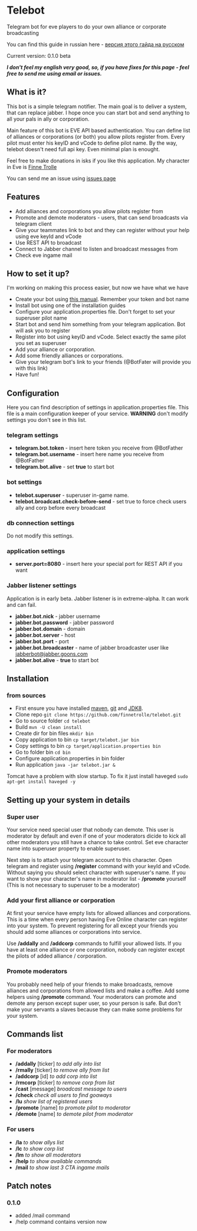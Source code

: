 # Telebot

Telegram bot for eve players to do your own alliance or corporate broadcasting 

You can find this guide in russian here - [версия этого гайда на русском](https://github.com/finnetrolle/telebot/wiki)
 
Current version: 0.1.0 beta

***I don't feel my english very good, so, if you have fixes for this page - feel free to send me using email or issues.***

## What is it?

This bot is a simple telegram notifier. The main goal is to deliver a system, that can replace jabber.
I hope once you can start bot and send anything to all your pals in ally or corporation.

Main feature of this bot is EVE API based authentication. You can define list of alliances or corporations (or both) 
you allow pilots register from. Every pilot must enter his keyID and vCode to define pilot name. By the way, telebot 
doesn't need full api key. Even minimal plan is enought.
 
Feel free to make donations in isks if you like this application. My character in Eve is 
[Finne Trolle](http://evewho.com/pilot/Finne+Trolle)

You can send me an issue using [issues page](https://github.com/finnetrolle/telebot/issues)

## Features
* Add alliances and corporations you allow pilots register from
* Promote and demote moderators - users, that can send broadcasts via telegram client
* Give your teammates link to bot and they can register without your help using eve keyId and vCode
* Use REST API to broadcast
* Connect to Jabber channel to listen and broadcast messages from
* Check eve ingame mail

## How to set it up?
I'm working on making this process easier, but now we have what we have
* Create your bot using [this manual](https://core.telegram.org/bots#botfather). Remember your token and bot name
* Install bot using one of the installation guides
* Configure your application.properties file. Don't forget to set your superuser pilot name
* Start bot and send him something from your telegram application. Bot will ask you to register
* Register into bot using keyID and vCode. Select exactly the same pilot you set as superuser
* Add your alliance or corporation.
* Add some friendly alliances or corporations.
* Give your telegram bot's link to your friends (@BotFater will provide you with this link)
* Have fun!

## Configuration
Here you can find description of settings in application.properties file. This file is a main configuration keeper of
your service.
**WARNING** don't modify settings you don't see in this list.
### telegram settings
* **telegram.bot.token** - insert here token you receive from @BotFather
* **telegram.bot.username** - insert here name you receive from @BotFather
* **telegram.bot.alive** - set **true** to start bot
### bot settings
* **telebot.superuser** - superuser in-game name.  
* **telebot.broadcast.check-before-send** - set true to force check users ally and corp before every broadcast
### db connection settings
Do not modify this settings.
### application settings
* **server.port=8080** - insert here your special port for REST API if you want
### Jabber listener settings
Application is in early beta. Jabber listener is in extreme-alpha. It can work and can fail.
* **jabber.bot.nick** - jabber username
* **jabber.bot.password** - jabber password
* **jabber.bot.domain** - domain
* **jabber.bot.server** - host
* **jabber.bot.port** - port
* **jabber.bot.broadcaster** - name of jabber broadcaster user like jabberbot@jabber.goons.com 
* **jabber.bot.alive** - **true** to start bot 

## Installation
### from sources
* First ensure you have installed [maven](https://maven.apache.org), [git](https://git-scm.com) and [JDK8](http://www.oracle.com/technetwork/java/javase/downloads/jdk8-downloads-2133151.html).
* Clone repo `git clone https://github.com/finnetrolle/telebot.git`
* Go to source folder `cd telebot`
* Build `mvn -U clean install`
* Create dir for bin files `mkdir bin`
* Copy application to bin `cp target/telebot.jar bin`
* Copy settings to bin `cp target/application.properties bin`
* Go to folder bin `cd bin`
* Configure application.properties in bin folder
* Run application `java -jar telebot.jar &`

Tomcat have a problem with slow startup. To fix it just install haveged
`sudo apt-get install haveged -y`

## Setting up your system in details

### Super user
Your service need special user that nobody can demote. This user is moderator by default and even if one of your 
moderators dicide to kick all other moderators you still have a chance to take control. 
Set eve character name into superuser property to enable superuser. 

Next step is to attach your telegram account to this character. Open telegram and register using **/register** 
command with your keyId and vCode. Without saying you should select character with superuser's name. If you want to
show your character's name in moderator list - **/promote** yourself (This is not necessary to superuser to be a moderator)

### Add your first alliance or corporation
At first your service have empty lists for allowed alliances and corporations. This is a time when every person having
Eve Online character can register into your system. To prevent registering for all except your friends you should add
some alliances or corporations into service. 

Use **/addally** and **/addcorp** commands to fulfill your allowed lists. If you have at least one alliance or 
one corporation, nobody can register except the pilots of added alliance / corporation.

### Promote moderators
You probably need help of your friends to make broadcasts, remove alliances and corporations from allowed lists and 
make a coffee. Add some helpers using **/promote** command. Your moderators can promote and demote any person except 
super user, so your person is safe. But don't make your servants a slaves because they can make some problems 
for your system.

## Commands list

### For moderators
- **/addally** [ticker] *to add ally into list*
- **/rmally** [ticker] *to remove ally from list*
- **/addcorp** [id] *to add corp into list*
- **/rmcorp** [ticker] *to remove corp from list*
- **/cast** [message] *broadcast message to users*
- **/check** *check all users to find goaways*
- **/lu** *show list of registered users*
- **/promote** [name] *to promote pilot to moderator*
- **/demote** [name] *to demote pilot from moderator*

### For users
- **/la** *to show allys list*
- **/lc** *to show corp list*
- **/lm** *to show all moderators*
- **/help** *to show available commands*
- **/mail** *to show last 3 CTA ingame mails*

## Patch notes
### 0.1.0
- added /mail command
- /help command contains version now

